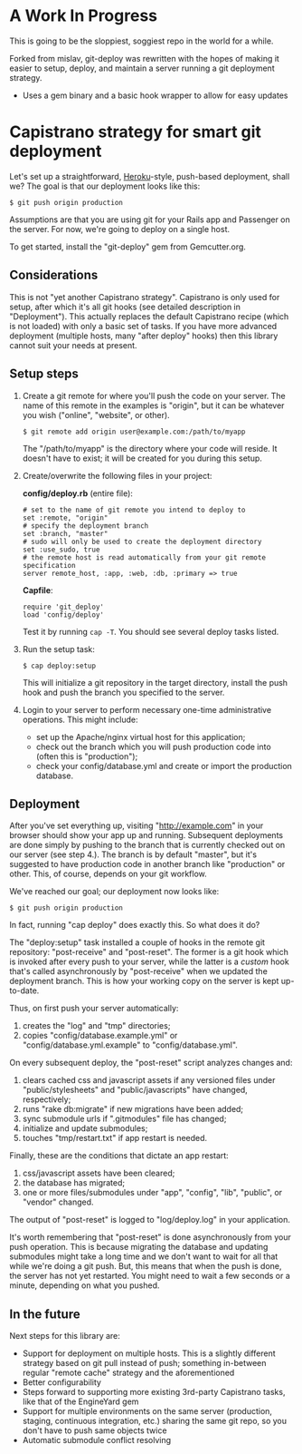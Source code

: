 A Work In Progress
==================
This is going to be the sloppiest, soggiest repo in the world for a while.

Forked from mislav, git-deploy was rewritten with the hopes of making it easier to setup, deploy, and maintain a server running a git deployment strategy.

 - Uses a gem binary and a basic hook wrapper to allow for easy updates

Capistrano strategy for smart git deployment
============================================

Let's set up a straightforward, [Heroku][]-style, push-based deployment, shall we? The goal is that our deployment looks like this:

    $ git push origin production

Assumptions are that you are using git for your Rails app and Passenger on the server. For now, we're going to deploy on a single host.

To get started, install the "git-deploy" gem from Gemcutter.org.


Considerations
--------------

This is not "yet another Capistrano strategy". Capistrano is only used for setup, after which it's all git hooks (see detailed description in "Deployment"). This actually replaces the default Capistrano recipe (which is not loaded) with only a basic set of tasks. If you have more advanced deployment (multiple hosts, many "after deploy" hooks) then this library cannot suit your needs at present.


Setup steps
-----------

1.  Create a git remote for where you'll push the code on your server. The name of this remote in the examples is "origin", but it can be whatever you wish ("online", "website", or other).
    
        $ git remote add origin user@example.com:/path/to/myapp
    
    The "/path/to/myapp" is the directory where your code will reside. It doesn't have to exist; it will be created for you during this setup.

2.  Create/overwrite the following files in your project:
    
    **config/deploy.rb** (entire file):
    
        # set to the name of git remote you intend to deploy to
        set :remote, "origin"
        # specify the deployment branch
        set :branch, "master"
        # sudo will only be used to create the deployment directory
        set :use_sudo, true
        # the remote host is read automatically from your git remote specification
        server remote_host, :app, :web, :db, :primary => true
    
    **Capfile**:
    
        require 'git_deploy'
        load 'config/deploy'
    
    Test it by running `cap -T`. You should see several deploy tasks listed.

3.  Run the setup task:
    
        $ cap deploy:setup
    
    This will initialize a git repository in the target directory, install the push hook and push the branch you specified to the server.

4.  Login to your server to perform necessary one-time administrative operations. This might include:
    * set up the Apache/nginx virtual host for this application;
    * check out the branch which you will push production code into (often this is "production");
    * check your config/database.yml and create or import the production database.


Deployment
----------

After you've set everything up, visiting "http://example.com" in your browser should show your app up and running. Subsequent deployments are done simply by pushing to the branch that is currently checked out on our server (see step 4.). The branch is by default "master", but it's suggested to have production code in another branch like "production" or other. This, of course, depends on your git workflow.

We've reached our goal; our deployment now looks like:

    $ git push origin production

In fact, running "cap deploy" does exactly this. So what does it do?

The "deploy:setup" task installed a couple of hooks in the remote git repository: "post-receive" and "post-reset". The former is a git hook which is invoked after every push to your server, while the latter is a *custom* hook that's called asynchronously by "post-receive" when we updated the deployment branch. This is how your working copy on the server is kept up-to-date.

Thus, on first push your server automatically:

1. creates the "log" and "tmp" directories;
2. copies "config/database.example.yml" or "config/database.yml.example" to "config/database.yml".

On every subsequent deploy, the "post-reset" script analyzes changes and:

1. clears cached css and javascript assets if any versioned files under "public/stylesheets" and "public/javascripts" have changed, respectively;
2. runs "rake db:migrate" if new migrations have been added;
3. sync submodule urls if ".gitmodules" file has changed;
4. initialize and update submodules;
5. touches "tmp/restart.txt" if app restart is needed.

Finally, these are the conditions that dictate an app restart:

1. css/javascript assets have been cleared;
2. the database has migrated;
3. one or more files/submodules under "app", "config", "lib", "public", or "vendor" changed.

The output of "post-reset" is logged to "log/deploy.log" in your application.

It's worth remembering that "post-reset" is done asynchronously from your push operation. This is because migrating the database and updating submodules might take a long time and we don't want to wait for all that while we're doing a git push. But, this means that when the push is done, the server has not yet restarted. You might need to wait a few seconds or a minute, depending on what you pushed.


In the future
-------------

Next steps for this library are:

* Support for deployment on multiple hosts. This is a slightly different strategy based on git pull instead of push; something in-between regular "remote cache" strategy and the aforementioned
* Better configurability
* Steps forward to supporting more existing 3rd-party Capistrano tasks, like that of the EngineYard gem
* Support for multiple environments on the same server (production, staging, continuous integration, etc.) sharing the same git repo, so you don't have to push same objects twice
* Automatic submodule conflict resolving


[heroku]: http://heroku.com/